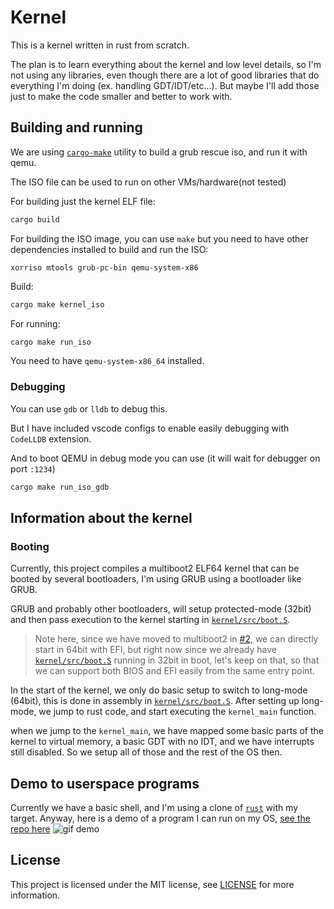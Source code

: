 # Kernel

This is a kernel written in rust from scratch.

The plan is to learn everything about the kernel and low level details, so I'm not using any libraries, even though
there are a lot of good libraries that do everything I'm doing (ex. handling GDT/IDT/etc...).
But maybe I'll add those just to make the code smaller and better to work with.


## Building and running
We are using [`cargo-make`](https://github.com/sagiegurari/cargo-make) utility to build a grub rescue iso, and run it with qemu.

The ISO file can be used to run on other VMs/hardware(not tested)

For building just the kernel ELF file:
```sh
cargo build
```
For building the ISO image, you can use `make` but you need to have other dependencies installed to build and run the ISO:
```
xorriso mtools grub-pc-bin qemu-system-x86
```
Build:
```sh
cargo make kernel_iso
```
For running:
```sh
cargo make run_iso
```
You need to have `qemu-system-x86_64` installed.

### Debugging
You can use `gdb` or `lldb` to debug this.

But I have included vscode configs to enable easily debugging with `CodeLLDB` extension.

And to boot QEMU in debug mode you can use (it will wait for debugger on port `:1234`)
```sh
cargo make run_iso_gdb
```

## Information about the kernel
### Booting
Currently, this project compiles a multiboot2 ELF64 kernel that can be booted by several bootloaders,
I'm using GRUB using a bootloader like GRUB.

GRUB and probably other bootloaders, will setup protected-mode (32bit) and then pass execution to the kernel starting in [`kernel/src/boot.S`].
> Note here, since we have moved to multiboot2 in [#2], we can directly start in 64bit with EFI, but right now
> since we already have [`kernel/src/boot.S`] running in 32bit in boot, let's keep on that, so that we can support both BIOS and EFI easily from
> the same entry point.

In the start of the kernel, we only do basic setup to switch to long-mode (64bit), this is done in assembly in [`kernel/src/boot.S`].
After setting up long-mode, we jump to rust code, and start executing the `kernel_main` function.

when we jump to the `kernel_main`, we have mapped some basic parts of the kernel to virtual memory, a basic GDT with no IDT, and we have interrupts still disabled.
So we setup all of those and the rest of the OS then.

## Demo to userspace programs

Currently we have a basic shell, and I'm using a clone of [`rust`] with my target. Anyway, here is a demo of a program I can run on my OS, [see the repo here](https://github.com/Amjad50/lprs)
![gif demo](https://github.com/Amjad50/lprs/blob/master/demo.gif)

## License
This project is licensed under the MIT license, see [LICENSE](LICENSE) for more information.

[#2]: https://github.com/Amjad50/OS/pull/2
[`kernel/src/boot.S`]: kernel/src/boot.S
[`rust`]: https://github.com/Amjad50/rust/tree/amjad50_os_new_target
